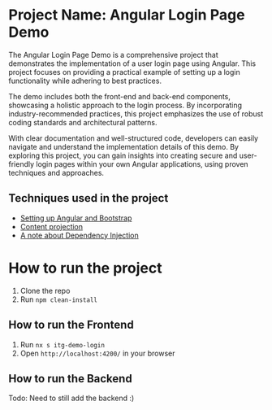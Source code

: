 # Project Name: Angular Login Page Demo

The Angular Login Page Demo is a comprehensive project that demonstrates the implementation of a user login page using Angular. This project focuses on providing a practical example of setting up a login functionality while adhering to best practices.

The demo includes both the front-end and back-end components, showcasing a holistic approach to the login process. By incorporating industry-recommended practices, this project emphasizes the use of robust coding standards and architectural patterns.

With clear documentation and well-structured code, developers can easily navigate and understand the implementation details of this demo. By exploring this project, you can gain insights into creating secure and user-friendly login pages within your own Angular applications, using proven techniques and approaches.

## Techniques used in the project
- [Setting up Angular and Bootstrap](documents/setting-up-angular-and-bootstap.md)
- [Content projection](documents/content-projection.md)
- [A note about Dependency Injection](documents/constructor-injection-vs-injection-method.md)

# How to run the project

1. Clone the repo
2. Run `npm clean-install`

## How to run the Frontend

1. Run `nx s itg-demo-login`
2. Open `http://localhost:4200/` in your browser

## How to run the Backend
Todo: Need to still add the backend :)
